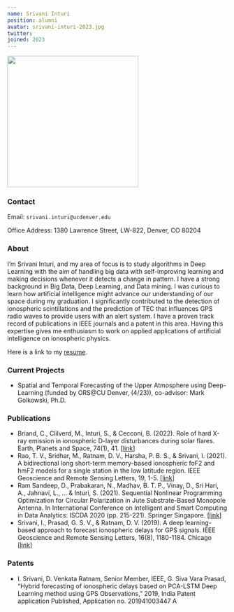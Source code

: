```yaml
---
name: Srivani Inturi 
position: alumni
avatar: srivani-inturi-2023.jpg
twitter:
joined: 2023
---
```


<img width="300" src="{{site.baseurl}}/images/people/{{page.avatar}}" data-action="zoom">

### Contact

Email: `srivani.inturi@ucdenver.edu`<br>

Office Address: 1380 Lawrence Street, LW-822, Denver, CO 80204<br>

### About
I’m Srivani Inturi, and my area of focus is to study algorithms in Deep Learning with the aim of handling big data with self-improving learning and making decisions whenever it detects a change in pattern. I have a strong background in Big Data, Deep Learning, and Data mining. I was curious to learn how artificial intelligence might advance our understanding of our space during my graduation. I significantly contributed to the detection of ionospheric scintillations and the prediction of TEC that influences GPS radio waves to provide users with an alert system. I have a proven track record of publications in IEEE journals and a patent in this area. Having this expertise gives me enthusiasm to work on applied applications of artificial intelligence on ionospheric physics.  

Here is a link to my  [resume](/files/people/Srivani_Inturi_Resume.pdf).

### Current Projects
- Spatial and Temporal Forecasting of the Upper Atmosphere using Deep-Learning (funded by ORS@CU Denver, (4/23)), co-advisor: Mark Golkowski, Ph.D.

### Publications
- Briand, C., Clilverd, M., Inturi, S., & Cecconi, B. (2022). Role of hard X-ray emission in ionospheric D-layer disturbances during solar flares. Earth, Planets and Space, 74(1), 41. [[link](https://doi.org/10.1186/s40623-022-01598-2)]
- Rao, T. V., Sridhar, M., Ratnam, D. V., Harsha, P. B. S., & Srivani, I. (2021). A bidirectional long short-term memory-based ionospheric foF2 and hmF2 models for a single station in the low latitude region. IEEE Geoscience and Remote Sensing Letters, 19, 1-5. [[link](https://doi.org/10.1109/LGRS.2020.3045702)]
- Ram Sandeep, D., Prabakaran, N., Madhav, B. T. P., Vinay, D., Sri Hari, A., Jahnavi, L., ... & Inturi, S. (2021). Sequential Nonlinear Programming Optimization for Circular Polarization in Jute Substrate-Based Monopole Antenna. In International Conference on Intelligent and Smart Computing in Data Analytics: ISCDA 2020 (pp. 215-221). Springer Singapore. [[link](https://doi.org/10.1007/978-981-33-6176-8_24)]
- Srivani, I., Prasad, G. S. V., & Ratnam, D. V. (2019). A deep learning-based approach to forecast ionospheric delays for GPS signals. IEEE Geoscience and Remote Sensing Letters, 16(8), 1180-1184. Chicago [[link](https://doi.org/10.1109/LGRS.2019.2895112)]


### Patents
* I. Srivani, D. Venkata Ratnam, Senior Member, IEEE, G. Siva Vara Prasad, “Hybrid forecasting of ionospheric delays based on PCA-LSTM Deep Learning method using GPS Observations,” 2019, India Patent application Published, Application no. 201941003447 A


